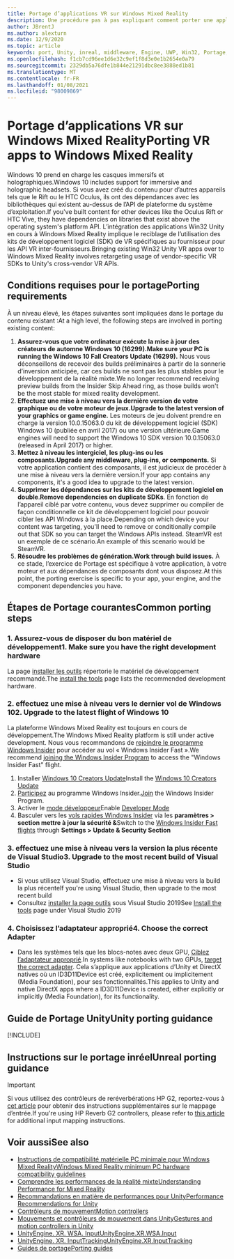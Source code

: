 ```yaml
---
title: Portage d’applications VR sur Windows Mixed Reality
description: Une procédure pas à pas expliquant comment porter une application immersive existante vers Windows Mixed Reality.
author: JBrentJ
ms.author: alexturn
ms.date: 12/9/2020
ms.topic: article
keywords: port, Unity, inreal, middleware, Engine, UWP, Win32, Portage, HoloLens 1ère génération, casque de réalité mixte, casque Windows Mixed realisation, migration, Windows 10, mappage d’entrée,
ms.openlocfilehash: f1cb7cd96ee1d6e32c9ef1f8d3e0e1b2654e0a79
ms.sourcegitcommit: 2329db5a76dfe1b844e21291dbc8ee3888ed1b81
ms.translationtype: MT
ms.contentlocale: fr-FR
ms.lasthandoff: 01/08/2021
ms.locfileid: "98009869"
---
```

# <a name="porting-vr-apps-to-windows-mixed-reality"></a><span data-ttu-id="05969-104">Portage d’applications VR sur Windows Mixed Reality</span><span class="sxs-lookup"><span data-stu-id="05969-104">Porting VR apps to Windows Mixed Reality</span></span>

<span data-ttu-id="05969-105">Windows 10 prend en charge les casques immersifs et holographiques.</span><span class="sxs-lookup"><span data-stu-id="05969-105">Windows 10 includes support for immersive and holographic headsets.</span></span> <span data-ttu-id="05969-106">Si vous avez créé du contenu pour d’autres appareils tels que le Rift ou le HTC Oculus, ils ont des dépendances avec les bibliothèques qui existent au-dessus de l’API de plateforme du système d’exploitation.</span><span class="sxs-lookup"><span data-stu-id="05969-106">If you've built content for other devices like the Oculus Rift or HTC Vive, they have dependencies on libraries that exist above the operating system's platform API.</span></span> <span data-ttu-id="05969-107">L’intégration des applications Win32 Unity en cours à Windows Mixed Reality implique le reciblage de l’utilisation des kits de développement logiciel (SDK) de VR spécifiques au fournisseur pour les API VR inter-fournisseurs.</span><span class="sxs-lookup"><span data-stu-id="05969-107">Bringing existing Win32 Unity VR apps over to Windows Mixed Reality involves retargeting usage of vendor-specific VR SDKs to Unity's cross-vendor VR APIs.</span></span>

## <a name="porting-requirements"></a><span data-ttu-id="05969-108">Conditions requises pour le portage</span><span class="sxs-lookup"><span data-stu-id="05969-108">Porting requirements</span></span>

<span data-ttu-id="05969-109">À un niveau élevé, les étapes suivantes sont impliquées dans le portage du contenu existant :</span><span class="sxs-lookup"><span data-stu-id="05969-109">At a high level, the following steps are involved in porting existing content:</span></span>
1. <span data-ttu-id="05969-110">**Assurez-vous que votre ordinateur exécute la mise à jour des créateurs de automne Windows 10 (16299).**</span><span class="sxs-lookup"><span data-stu-id="05969-110">**Make sure your PC is running the Windows 10 Fall Creators Update (16299).**</span></span> <span data-ttu-id="05969-111">Nous vous déconseillons de recevoir des builds préliminaires à partir de la sonnerie d’inversion anticipée, car ces builds ne sont pas les plus stables pour le développement de la réalité mixte.</span><span class="sxs-lookup"><span data-stu-id="05969-111">We no longer recommend receiving preview builds from the Insider Skip Ahead ring, as those builds won't be the most stable for mixed reality development.</span></span>
2. <span data-ttu-id="05969-112">**Effectuez une mise à niveau vers la dernière version de votre graphique ou de votre moteur de jeux.**</span><span class="sxs-lookup"><span data-stu-id="05969-112">**Upgrade to the latest version of your graphics or game engine.**</span></span> <span data-ttu-id="05969-113">Les moteurs de jeu doivent prendre en charge la version 10.0.15063.0 du kit de développement logiciel (SDK) Windows 10 (publiée en avril 2017) ou une version ultérieure.</span><span class="sxs-lookup"><span data-stu-id="05969-113">Game engines will need to support the Windows 10 SDK version 10.0.15063.0 (released in April 2017) or higher.</span></span>
3. <span data-ttu-id="05969-114">**Mettez à niveau les intergiciel, les plug-ins ou les composants.**</span><span class="sxs-lookup"><span data-stu-id="05969-114">**Upgrade any middleware, plug-ins, or components.**</span></span> <span data-ttu-id="05969-115">Si votre application contient des composants, il est judicieux de procéder à une mise à niveau vers la dernière version.</span><span class="sxs-lookup"><span data-stu-id="05969-115">If your app contains any components, it's a good idea to upgrade to the latest version.</span></span>
4. <span data-ttu-id="05969-116">**Supprimer les dépendances sur les kits de développement logiciel en double**.</span><span class="sxs-lookup"><span data-stu-id="05969-116">**Remove dependencies on duplicate SDKs**.</span></span> <span data-ttu-id="05969-117">En fonction de l’appareil ciblé par votre contenu, vous devez supprimer ou compiler de façon conditionnelle ce kit de développement logiciel pour pouvoir cibler les API Windows à la place.</span><span class="sxs-lookup"><span data-stu-id="05969-117">Depending on which device your content was targeting, you'll need to remove or conditionally compile out that SDK so you can target the Windows APIs instead.</span></span> <span data-ttu-id="05969-118">SteamVR est un exemple de ce scénario.</span><span class="sxs-lookup"><span data-stu-id="05969-118">An example of this scenario would be SteamVR.</span></span>
5. <span data-ttu-id="05969-119">**Résoudre les problèmes de génération.**</span><span class="sxs-lookup"><span data-stu-id="05969-119">**Work through build issues.**</span></span> <span data-ttu-id="05969-120">À ce stade, l’exercice de Portage est spécifique à votre application, à votre moteur et aux dépendances de composants dont vous disposez.</span><span class="sxs-lookup"><span data-stu-id="05969-120">At this point, the porting exercise is specific to your app, your engine, and the component dependencies you have.</span></span>

## <a name="common-porting-steps"></a><span data-ttu-id="05969-121">Étapes de Portage courantes</span><span class="sxs-lookup"><span data-stu-id="05969-121">Common porting steps</span></span>

### <a name="1-make-sure-you-have-the-right-development-hardware"></a><span data-ttu-id="05969-122">1. Assurez-vous de disposer du bon matériel de développement</span><span class="sxs-lookup"><span data-stu-id="05969-122">1. Make sure you have the right development hardware</span></span>

<span data-ttu-id="05969-123">La page [installer les outils](../install-the-tools.md#immersive-vr-headset-requirements) répertorie le matériel de développement recommandé.</span><span class="sxs-lookup"><span data-stu-id="05969-123">The [install the tools](../install-the-tools.md#immersive-vr-headset-requirements) page lists the recommended development hardware.</span></span>

### <a name="2-upgrade-to-the-latest-flight-of-windows-10"></a><span data-ttu-id="05969-124">2. effectuez une mise à niveau vers le dernier vol de Windows 10</span><span class="sxs-lookup"><span data-stu-id="05969-124">2. Upgrade to the latest flight of Windows 10</span></span>

<span data-ttu-id="05969-125">La plateforme Windows Mixed Reality est toujours en cours de développement.</span><span class="sxs-lookup"><span data-stu-id="05969-125">The Windows Mixed Reality platform is still under active development.</span></span> <span data-ttu-id="05969-126">Nous vous recommandons de [rejoindre le programme Windows Insider](https://insider.windows.com/) pour accéder au vol « Windows Insider Fast ».</span><span class="sxs-lookup"><span data-stu-id="05969-126">We recommend [joining the Windows Insider Program](https://insider.windows.com/) to access the "Windows Insider Fast" flight.</span></span>
1. <span data-ttu-id="05969-127">Installer [Windows 10 Creators Update](https://www.microsoft.com/software-download/windows10)</span><span class="sxs-lookup"><span data-stu-id="05969-127">Install the [Windows 10 Creators Update](https://www.microsoft.com/software-download/windows10)</span></span>
2. <span data-ttu-id="05969-128">[Participez](https://insider.windows.com/) au programme Windows Insider.</span><span class="sxs-lookup"><span data-stu-id="05969-128">[Join](https://insider.windows.com/) the Windows Insider Program.</span></span>
3. <span data-ttu-id="05969-129">Activer le [mode développeur](https://docs.microsoft.com/windows/uwp/get-started/enable-your-device-for-development)</span><span class="sxs-lookup"><span data-stu-id="05969-129">Enable [Developer Mode](https://docs.microsoft.com/windows/uwp/get-started/enable-your-device-for-development)</span></span>
4. <span data-ttu-id="05969-130">Basculer vers les [vols rapides Windows Insider](https://blogs.technet.microsoft.com/uktechnet/2016/07/01/joining-insider-preview) via les **paramètres > section mettre à jour la sécurité &**</span><span class="sxs-lookup"><span data-stu-id="05969-130">Switch to the [Windows Insider Fast flights](https://blogs.technet.microsoft.com/uktechnet/2016/07/01/joining-insider-preview) through **Settings > Update & Security Section**</span></span>

### <a name="3-upgrade-to-the-most-recent-build-of-visual-studio"></a><span data-ttu-id="05969-131">3. effectuez une mise à niveau vers la version la plus récente de Visual Studio</span><span class="sxs-lookup"><span data-stu-id="05969-131">3. Upgrade to the most recent build of Visual Studio</span></span>
* <span data-ttu-id="05969-132">Si vous utilisez Visual Studio, effectuez une mise à niveau vers la build la plus récente</span><span class="sxs-lookup"><span data-stu-id="05969-132">If you're using Visual Studio, then upgrade to the most recent build</span></span>
* <span data-ttu-id="05969-133">Consultez [installer la page outils](../install-the-tools.md#installation-checklist) sous Visual Studio 2019</span><span class="sxs-lookup"><span data-stu-id="05969-133">See [Install the tools](../install-the-tools.md#installation-checklist) page under Visual Studio 2019</span></span>

### <a name="4-choose-the-correct-adapter"></a><span data-ttu-id="05969-134">4. Choisissez l’adaptateur approprié</span><span class="sxs-lookup"><span data-stu-id="05969-134">4. Choose the correct Adapter</span></span>
* <span data-ttu-id="05969-135">Dans les systèmes tels que les blocs-notes avec deux GPU, [Ciblez l’adaptateur approprié](../native/rendering-in-directx.md#hybrid-graphics-pcs-and-mixed-reality-applications).</span><span class="sxs-lookup"><span data-stu-id="05969-135">In systems like notebooks with two GPUs, [target the correct adapter](../native/rendering-in-directx.md#hybrid-graphics-pcs-and-mixed-reality-applications).</span></span> <span data-ttu-id="05969-136">Cela s’applique aux applications d’Unity et DirectX natives où un ID3D11Device est créé, explicitement ou implicitement (Media Foundation), pour ses fonctionnalités.</span><span class="sxs-lookup"><span data-stu-id="05969-136">This applies to Unity and native DirectX apps where a ID3D11Device is created, either explicitly or implicitly (Media Foundation), for its functionality.</span></span>

## <a name="unity-porting-guidance"></a><span data-ttu-id="05969-137">Guide de Portage Unity</span><span class="sxs-lookup"><span data-stu-id="05969-137">Unity porting guidance</span></span>

[!INCLUDE[](includes/unity-porting-guidance.md)]

## <a name="unreal-porting-guidance"></a><span data-ttu-id="05969-138">Instructions sur le portage inréel</span><span class="sxs-lookup"><span data-stu-id="05969-138">Unreal porting guidance</span></span>

> [!IMPORTANT]
> <span data-ttu-id="05969-139">Si vous utilisez des contrôleurs de reréverbérations HP G2, reportez-vous à [cet article](../unreal/unreal-reverb-g2-controllers.md) pour obtenir des instructions supplémentaires sur le mappage d’entrée.</span><span class="sxs-lookup"><span data-stu-id="05969-139">If you're using HP Reverb G2 controllers, please refer to [this article](../unreal/unreal-reverb-g2-controllers.md) for additional input mapping instructions.</span></span>

## <a name="see-also"></a><span data-ttu-id="05969-140">Voir aussi</span><span class="sxs-lookup"><span data-stu-id="05969-140">See also</span></span>
* [<span data-ttu-id="05969-141">Instructions de compatibilité matérielle PC minimale pour Windows Mixed Reality</span><span class="sxs-lookup"><span data-stu-id="05969-141">Windows Mixed Reality minimum PC hardware compatibility guidelines</span></span>](https://docs.microsoft.com/windows/mixed-reality/enthusiast-guide/windows-mixed-reality-minimum-pc-hardware-compatibility-guidelines)
* [<span data-ttu-id="05969-142">Comprendre les performances de la réalité mixte</span><span class="sxs-lookup"><span data-stu-id="05969-142">Understanding Performance for Mixed Reality</span></span>](../platform-capabilities-and-apis/understanding-performance-for-mixed-reality.md)
* [<span data-ttu-id="05969-143">Recommandations en matière de performances pour Unity</span><span class="sxs-lookup"><span data-stu-id="05969-143">Performance Recommendations for Unity</span></span>](../unity/performance-recommendations-for-unity.md)
* [<span data-ttu-id="05969-144">Contrôleurs de mouvement</span><span class="sxs-lookup"><span data-stu-id="05969-144">Motion controllers</span></span>](../../design/motion-controllers.md)
* [<span data-ttu-id="05969-145">Mouvements et contrôleurs de mouvement dans Unity</span><span class="sxs-lookup"><span data-stu-id="05969-145">Gestures and motion controllers in Unity</span></span>](../unity/gestures-and-motion-controllers-in-unity.md)
* [<span data-ttu-id="05969-146">UnityEngine. XR. WSA. Input</span><span class="sxs-lookup"><span data-stu-id="05969-146">UnityEngine.XR.WSA.Input</span></span>](https://docs.unity3d.com/ScriptReference/XR.WSA.Input.InteractionManager.html)
* [<span data-ttu-id="05969-147">UnityEngine. XR. InputTracking</span><span class="sxs-lookup"><span data-stu-id="05969-147">UnityEngine.XR.InputTracking</span></span>](https://docs.unity3d.com/ScriptReference/XR.InputTracking.html)
* [<span data-ttu-id="05969-148">Guides de portage</span><span class="sxs-lookup"><span data-stu-id="05969-148">Porting guides</span></span>](porting-guides.md)